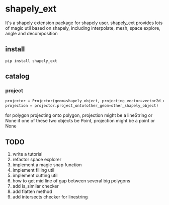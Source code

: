 # shapely_ext
It's a shapely extension package for shapely user.
shapely_ext provides lots of magic util based on shapely, including interpolate, mesh, space explore,
 angle and decomposition
 
## install
`pip install shapely_ext`

## catalog
### project
```python
projector = Projector(geom=shapely_object, projecting_vector=vector2d_object)
projection = projector.project_onto(other_geom=other_shapely_object)
```
for polygon projecting onto polygon, projection might be a lineString or None
if one of these two objects be Point, projection might be a point or None

## TODO
1. write a tutorial
2. refactor space explorer
3. implement a magic snap function
4. implement filling util
5. implement cutting util
6. how to get mid line of gap between several big polygons
7. add is_similar checker
8. add flatten method
9. add intersects checker for linestring

